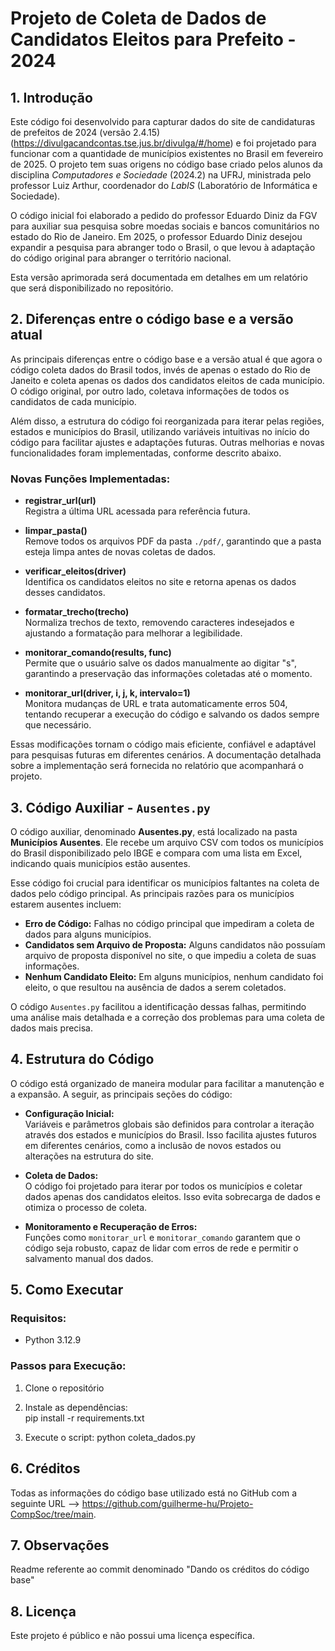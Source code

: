 # Projeto de Coleta de Dados de Candidatos Eleitos para Prefeito - 2024

## 1. Introdução

Este código foi desenvolvido para capturar dados do site de candidaturas de prefeitos de 2024 (versão 2.4.15) (https://divulgacandcontas.tse.jus.br/divulga/#/home) e foi projetado para funcionar com a quantidade de municípios existentes no Brasil em fevereiro de 2025. O projeto tem suas origens no código base criado pelos alunos da disciplina *Computadores e Sociedade* (2024.2) na UFRJ, ministrada pelo professor Luiz Arthur, coordenador do *LabIS* (Laboratório de Informática e Sociedade).

O código inicial foi elaborado a pedido do professor Eduardo Diniz da FGV para auxiliar sua pesquisa sobre moedas sociais e bancos comunitários no estado do Rio de Janeiro. Em 2025, o professor Eduardo Diniz desejou expandir a pesquisa para abranger todo o Brasil, o que levou à adaptação do código original para abranger o território nacional. 

Esta versão aprimorada será documentada em detalhes em um relatório que será disponibilizado no repositório.

## 2. Diferenças entre o código base e a versão atual

As principais diferenças entre o código base e a versão atual é que agora o código coleta dados do Brasil todos, invés de apenas o estado do Rio de Janeito e coleta apenas os dados dos candidatos eleitos de cada município. O código original, por outro lado, coletava informações de todos os candidatos de cada município.

Além disso, a estrutura do código foi reorganizada para iterar pelas regiões, estados e municípios do Brasil, utilizando variáveis intuitivas no início do código para facilitar ajustes e adaptações futuras. Outras melhorias e novas funcionalidades foram implementadas, conforme descrito abaixo.

### Novas Funções Implementadas:

- **registrar_url(url)**  
  Registra a última URL acessada para referência futura.

- **limpar_pasta()**  
  Remove todos os arquivos PDF da pasta `./pdf/`, garantindo que a pasta esteja limpa antes de novas coletas de dados.

- **verificar_eleitos(driver)**  
  Identifica os candidatos eleitos no site e retorna apenas os dados desses candidatos.

- **formatar_trecho(trecho)**  
  Normaliza trechos de texto, removendo caracteres indesejados e ajustando a formatação para melhorar a legibilidade.

- **monitorar_comando(results, func)**  
  Permite que o usuário salve os dados manualmente ao digitar "s", garantindo a preservação das informações coletadas até o momento.

- **monitorar_url(driver, i, j, k, intervalo=1)**  
  Monitora mudanças de URL e trata automaticamente erros 504, tentando recuperar a execução do código e salvando os dados sempre que necessário.

Essas modificações tornam o código mais eficiente, confiável e adaptável para pesquisas futuras em diferentes cenários. A documentação detalhada sobre a implementação será fornecida no relatório que acompanhará o projeto.

## 3. Código Auxiliar - `Ausentes.py`

O código auxiliar, denominado **Ausentes.py**, está localizado na pasta **Municípios Ausentes**. Ele recebe um arquivo CSV com todos os municípios do Brasil disponibilizado pelo IBGE e compara com uma lista em Excel, indicando quais municípios estão ausentes.

Esse código foi crucial para identificar os municípios faltantes na coleta de dados pelo código principal. As principais razões para os municípios estarem ausentes incluem:

- **Erro de Código:** Falhas no código principal que impediram a coleta de dados para alguns municípios.
- **Candidatos sem Arquivo de Proposta:** Alguns candidatos não possuíam arquivo de proposta disponível no site, o que impediu a coleta de suas informações.
- **Nenhum Candidato Eleito:** Em alguns municípios, nenhum candidato foi eleito, o que resultou na ausência de dados a serem coletados.

O código `Ausentes.py` facilitou a identificação dessas falhas, permitindo uma análise mais detalhada e a correção dos problemas para uma coleta de dados mais precisa.

## 4. Estrutura do Código

O código está organizado de maneira modular para facilitar a manutenção e a expansão. A seguir, as principais seções do código:

- **Configuração Inicial:**  
  Variáveis e parâmetros globais são definidos para controlar a iteração através dos estados e municípios do Brasil. Isso facilita ajustes futuros em diferentes cenários, como a inclusão de novos estados ou alterações na estrutura do site.

- **Coleta de Dados:**  
  O código foi projetado para iterar por todos os municípios e coletar dados apenas dos candidatos eleitos. Isso evita sobrecarga de dados e otimiza o processo de coleta.

- **Monitoramento e Recuperação de Erros:**  
  Funções como `monitorar_url` e `monitorar_comando` garantem que o código seja robusto, capaz de lidar com erros de rede e permitir o salvamento manual dos dados.

## 5. Como Executar

### Requisitos:
- Python 3.12.9  

### Passos para Execução:
1. Clone o repositório      

2. Instale as dependências:   
    pip install -r requirements.txt

3. Execute o script:
    python coleta_dados.py

## 6. Créditos
Todas as informações do código base utilizado está no GitHub com a seguinte URL --> https://github.com/guilherme-hu/Projeto-CompSoc/tree/main.

## 7. Observações
Readme referente ao commit denominado "Dando os créditos do código base"

## 8. Licença
Este projeto é público e não possui uma licença específica.
